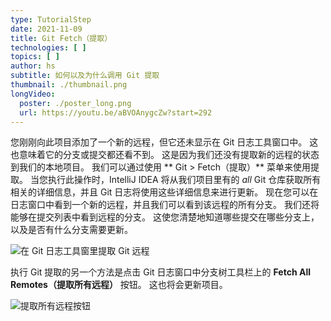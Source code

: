 ```yaml
---
type: TutorialStep
date: 2021-11-09
title: Git Fetch（提取）
technologies: [ ]
topics: [ ]
author: hs
subtitle: 如何以及为什么调用 Git 提取
thumbnail: ./thumbnail.png
longVideo:
  poster: ./poster_long.png
  url: https://youtu.be/aBVOAnygcZw?start=292
---
```


您刚刚向此项目添加了一个新的远程，但它还未显示在 Git 日志工具窗口中。 这也意味着它的分支或提交都还看不到。 这是因为我们还没有提取新的远程的状态到我们的本地项目。 我们可以通过使用 ** Git > Fetch（提取）** 菜单来使用提取。 当您执行此操作时，IntelliJ IDEA 将从我们项目里有的 _all_ Git 仓库获取所有相关的详细信息，并且 Git 日志将使用这些详细信息来进行更新。 现在您可以在日志窗口中看到一个新的远程，并且我们可以看到该远程的所有分支。 我们还将能够在提交列表中看到远程的分支。 这使您清楚地知道哪些提交在哪些分支上，以及是否有什么分支需要更新。

![在 Git 日志工具窗里提取 Git 远程](git-fetch-remotes.png)

执行 Git 提取的另一个方法是点击 Git 日志窗口中分支树工具栏上的 **Fetch All Remotes（提取所有远程）** 按钮。 这也将会更新项目。

![提取所有远程按钮](fetch-all-remotes.png)